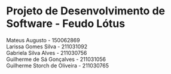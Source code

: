# Projeto de Desenvolvimento de Software - Feudo Lótus

Mateus Augusto - 150062869    
Larissa Gomes Silva - 211031092<br> 
Gabriela Silva Alves - 211030756<br>
Guilherme de Sá Gonçalves - 211031056<br>
Guilherme Storch de Oliveira - 211030765<br>